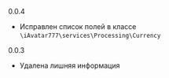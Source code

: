 0.0.4
- Исправлен список полей в классе `\iAvatar777\services\Processing\Currency`

0.0.3
- Удалена лишняя информация
